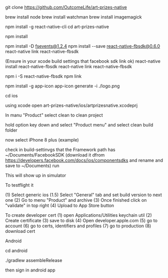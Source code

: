 
git clone https://github.com/OutcomeLife/art-prizes-native

brew install node
brew install watchman
brew install imagemagick

npm install -g react-native-cli
cd art-prizes-native

npm install

npm install -D fsevents@1.2.4
npm install --save react-native-fbsdk@0.6.0 react-native link react-native-fbsdk

(Ensure in your xcode build settings that facebook sdk link ok)
react-native install react-native-fbsdk
react-native link react-native-fbsdk

npm i -S react-native-fbsdk
npm link

npm install -g app-icon
app-icon generate -i ./logo.png


cd ios

using xcode open art-prizes-native/ios/artprizesnative.xcodeprj

In manu "Product" select clean to clean project

hold option key down and select "Product menu" and select clean build folder

now select iPhone 8 plus (example) 

check in build-settinvgs that the Framework path has ~/Documents/FacebookSDK
(download it dfrom https://developers.facebook.com/docs/ios/componentsdks and rename and save to ~/Documents)
run

This will show up in simulator

To testflight it

(1) Select generic ios 
(1.5) Select "General" tab  and set build version to next one
(2) Go to menu "Product" and archive
(3) Once finished click  on "validate" in top right
(4) Upload to App Store button

To create developer cert
(1) open Applications/Utilities keychain util
(2) Create certificate 
(3) save to disk
(4) Open developer.apple.com 
(5) go to account
(6) go to certs, identifiers and profiles
(7) go to production
(8) download cert

Android

cd android

./gradlew assembleRelease


then sign in android app

